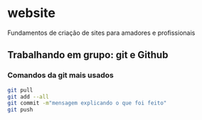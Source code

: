 <h1>website</h1>
Fundamentos de criação de sites para amadores e profissionais

<h2>Trabalhando em grupo: git e Github</h2>
<h3>Comandos da git mais usados</h3>

```bash
git pull
git add --all
git commit -m"mensagem explicando o que foi feito"
git push
``` 